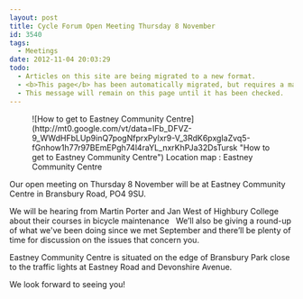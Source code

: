 ```yaml
---
layout: post
title: Cycle Forum Open Meeting Thursday 8 November
id: 3540
tags:
  - Meetings
date: 2012-11-04 20:03:29
todo:
  - Articles on this site are being migrated to a new format.
  - <b>This page</b> has been automatically migrated, but requires a manual check-&amp;-tune to ensure the format and links all work as expected.
  - This message will remain on this page until it has been checked.
---
```


<figure id="" align="alignright" width="300">![How to get to Eastney Community Centre](http://mt0.google.com/vt/data=lFb_DFVZ-9_WWdHFbLUp9inQ7pogNfprxPylxr9-V_3RdK6pxgIaZvq5-fGnhow1h77r97BEmEPgh74l4raYL_nxrKhPJa32DsTursk "How to get to Eastney Community Centre") Location map : Eastney Community Centre</figure>

Our open meeting on Thursday 8 November will be at Eastney Community Centre in Bransbury Road, PO4 9SU.

We will be hearing from Martin Porter and Jan West of Highbury College about their courses in bicycle maintenance   We’ll also be giving a round-up of what we've been doing since we met September and there’ll be plenty of time for discussion on the issues that concern you.

Eastney Community Centre is situated on the edge of Bransbury Park close to the traffic lights at Eastney Road and Devonshire Avenue.

We look forward to seeing you!